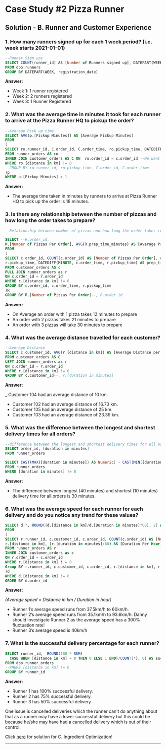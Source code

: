# Case Study #2 Pizza Runner

## Solution - B. Runner and Customer Experience

### 1. How many runners signed up for each 1 week period? (i.e. week starts 2021-01-01)

````sql
--Runner Sign ups 
SELECT COUNT(runner_id) AS [Number of Runners signed up], DATEPART(WEEK, registration_date) AS [Registration Week]
FROM dbo.runners
GROUP BY DATEPART(WEEK, registration_date) 
````

**Answer:**

- Week 1: 1 runner registered
- Week 2: 2 runners registered
- Week 3: 1 Runner Registered

### 2. What was the average time in minutes it took for each runner to arrive at the Pizza Runner HQ to pickup the order?

````sql
--Average Pick up time
SELECT AVG(p.[Pickup Minutes]) AS [Average Pickup Minutes]
FROM
(
SELECT ro.runner_id, C.order_id, C.order_time, ro.pickup_time, DATEDIFF(MINUTE, c.order_time, ro.pickup_time) AS [Pickup Minutes]
FROM runner_orders AS ro
INNER JOIN customer_orders AS C ON  ro.order_id = c.order_id --We want to get the runners who picked up their orders in order to figure out how long it took them to get those orders on average in minutes.
WHERE ro.[distance in km] != 0
--GROUP BY ro.runner_id, ro.pickup_time, C.order_id, C.order_time
)p
WHERE p.[Pickup Minutes] > 1
````

**Answer:**

- The average time taken in minutes by runners to arrive at Pizza Runner HQ to pick up the order is 18 minutes.

### 3. Is there any relationship between the number of pizzas and how long the order takes to prepare?

````sql
--Relationship between number of pizzas and how long the order takes to prepare

SELECT --R.order_id, 
R.[Number of Pizzas Per Order], AVG(R.prep_time_minutes) AS [Average Prep time Minutes]
FROM  
(
SELECT c.order_id, COUNT(c.order_id) AS [Number of Pizzas Per Order], c.order_time,
r.pickup_time, DATEDIFF(MINUTE, c.order_time, r.pickup_time) AS prep_time_minutes
FROM customer_orders AS c
FULL JOIN runner_orders as r  
ON c.order_id = r.order_id
WHERE r.[distance in km] != 0
GROUP BY c.order_id, c.order_time, r.pickup_time
)R
GROUP BY R.[Number of Pizzas Per Order]--, R.order_id
````

**Answer:**

-  On Average an order with 1 pizza takes 12 minutes to prepare
-  An order with 2 pizzas takes 21 minutes to prepare
-  An order with 3 pizzas will take 30 minutes to prepare


### 4. What was the average distance travelled for each customer?

````sql
--Average Distance 
SELECT c.customer_id, AVG(r.[distance in km]) AS [Average Distance per customer]--, r.[duration in minutes]
FROM customer_orders AS C
LEFT JOIN runner_orders as r  
ON c.order_id = r.order_id
WHERE r.[distance in km] != 0
GROUP BY c.customer_id--, r.[duration in minutes]
````

**Answer:**


_ Customer 104 had an average distance of 10 km.
- Customer 102 had an average distance of 16.73 km.
- Customer 105 had an average distance of 25 km.
- Customer 103 had an average distance of 23.39 km.


### 5. What was the difference between the longest and shortest delivery times for all orders?



````sql
--difference between the longest and shortest delivery times for all orders
SELECT order_id, [duration in minutes]
FROM runner_orders

SELECT CAST(MAX([duration in minutes]) AS Numeric) - CAST(MIN([duration in minutes]) AS numeric) AS [Difference between Longest and Shortest Delivery Times]
FROM runner_orders
WHERE [duration in minutes] != 0
````



**Answer:**

- The difference between longest (40 minutes) and shortest (10 minutes) delivery time for all orders is 30 minutes.

### 6. What was the average speed for each runner for each delivery and do you notice any trend for these values?

````sql
SELECT d.*, ROUND((d.[distance in km]/d.[Duration in minutes]*60), 2) AS [Average Speed]
FROM 
(
SELECT r.runner_id, c.customer_id, c.order_id, COUNT(c.order_id) AS [Number of Pizzas], r.[duration in minutes],
r.[distance in km], (r.[duration in minutes]/60) AS [Duration Per Hour]
FROM runner_orders AS r 
INNER JOIN customer_orders as c 
ON r.order_id = c.order_id
WHERE r.[distance in km] ! = 0
Group BY r.runner_id, c.customer_id, c.order_id, r.[distance in km], r.[duration in minutes]
)d
WHERE d.[distance in km] != 0 
ORDER BY d.order_id
````

**Answer:**

_(Average speed = Distance in km / Duration in hour)_
- Runner 1’s average speed runs from 37.5km/h to 60km/h.
- Runner 2’s average speed runs from 35.1km/h to 93.6km/h. Danny should investigate Runner 2 as the average speed has a 300% fluctuation rate!
- Runner 3’s average speed is 40km/h

### 7. What is the successful delivery percentage for each runner?

````sql
SELECT runner_id,  ROUND(100 * SUM(
  CASE WHEN [distance in km] = 0 THEN 0 ELSE 1 END)/COUNT(*), 0) AS success_perc
FROM dbo.runner_orders
--WHERE [distance in km] != 0
GROUP BY runner_id
````

**Answer:**

- Runner 1 has 100% successful delivery.
- Runner 2 has 75% successful delivery.
- Runner 3 has 50% successful delivery

One issue is cancelled deliveries which the runner can't do anything about that as a runner may have a lower successful delivery but this could be because he/she may have had a cancelled delivery which is out of their control.


Click [here](https://github.com/KennethManzi1/8-week-SQL-Challenge/blob/main/Case%202%20Pizza%20Runner/B.%20Runner%20and%20Customer%20Experience.md) for solution for C. Ingredient Optimization!

***
